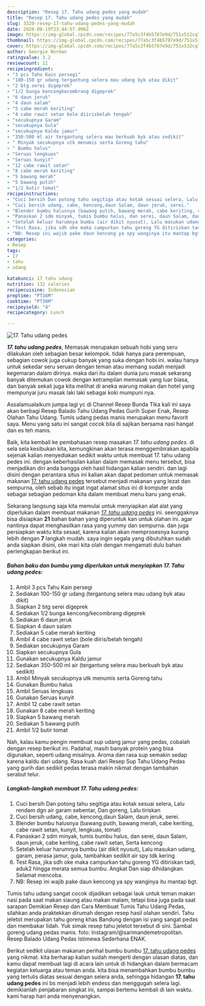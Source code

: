 ```yaml
---
description: "Resep 17. Tahu udang pedes yang mudah"
title: "Resep 17. Tahu udang pedes yang mudah"
slug: 3320-resep-17-tahu-udang-pedes-yang-mudah
date: 2020-08-19T23:44:57.996Z
image: https://img-global.cpcdn.com/recipes/77a5c3f4b5787e9d/751x532cq70/17-tahu-udang-pedes-foto-resep-utama.jpg
thumbnail: https://img-global.cpcdn.com/recipes/77a5c3f4b5787e9d/751x532cq70/17-tahu-udang-pedes-foto-resep-utama.jpg
cover: https://img-global.cpcdn.com/recipes/77a5c3f4b5787e9d/751x532cq70/17-tahu-udang-pedes-foto-resep-utama.jpg
author: Georgie Norman
ratingvalue: 3.2
reviewcount: 11
recipeingredient:
- "3 pcs Tahu Kain persegi"
- "100-150 gr udang tergantung selera mau udang byk atau dikit"
- "2 btg serei digeprek"
- "1/2 bunga kencongkecombrang digeprek"
- "6 daun jeruk"
- "4 daun salam"
- "5 cabe merah keriting"
- "4 cabe rawit setan bole diirisbelah tengah"
- "secukupnya Garam"
- "secukupnya Gula"
- "secukupnya Kaldu jamur"
- "350-500 ml air tergantung selera mau berkuah byk atau sedikit"
- " Minyak secukupnya utk menumis serta Goreng tahu"
- " Bumbu halus"
- "Seruas lengkuas"
- "Seruas kunyit"
- "12 cabe rawit setan"
- "8 cabe merah keriting"
- "5 bawang merah"
- "5 bawang putih"
- "1/2 butir tomat"
recipeinstructions:
- "Cuci bersih Dan potong tahu segitiga atau kotak sesuai selera, Lalu rendam dgn air garam sebentar, Dan goreng, Lalu tiriskan"
- "Cuci bersih udang, cabe, kencong,daun Salam, daun jeruk, serei."
- "Blender bumbu halusnya (bawang putih, bawang merah, cabe keriting, cabe rawit setan, kunyit, lengkuas, tomat)"
- "Panaskan 2 sdm minyak, tumis bumbu halus, dan serei, daun Salam, daun jeruk, cabe keriting, cabe rawit setan, Serta kencong"
- "Setelah keluar harumnya bumbu (air dikit nyusut), Lalu masukan udang, garam, perasa jamur, gula, tambahkan sedikit air spy tdk kering"
- "Test Rasa, jika sdh oke maka campurkan tahu goreng YG ditiriskan tadi, aduk2 hingga merata semua bumbu. Angkat Dan siap dihidangkan. Selamat mencoba."
- "NB: Resep ini wajib pake daun kencong ya spy wanginya itu mantap bgt."
categories:
- Resep
tags:
- 17
- tahu
- udang

katakunci: 17 tahu udang 
nutrition: 132 calories
recipecuisine: Indonesian
preptime: "PT16M"
cooktime: "PT30M"
recipeyield: "4"
recipecategory: Lunch

---
```



![17. Tahu udang pedes](https://img-global.cpcdn.com/recipes/77a5c3f4b5787e9d/751x532cq70/17-tahu-udang-pedes-foto-resep-utama.jpg)

<b><i>17. tahu udang pedes</i></b>, Memasak merupakan sebuah hobi yang seru dilakukan oleh sebagian besar kelompok. tidak hanya para perempuan, sebagian cowok juga cukup banyak yang suka dengan hobi ini. walau hanya untuk sekedar seru seruan dengan teman atau memang sudah menjadi kegemaran dalam dirinya. maka dari itu dalam dunia juru masak sekarang banyak ditemukan cowok dengan ketrampilan memasak yang luar biasa, dan banyak sekali juga kita melihat di aneka warung makan dan hotel yang mempunyai juru masak laki laki sebagai koki mumpuni nya.

Assalamualaikum jumpa lagi yc di Channel Resep Bunda Tika kali ini saya akan berbagi Resep Balado Tahu Udang Pedas Gurih Super Enak, Resep Olahan Tahu Udang. Tumis udang pedas manis merupakan menu favorit saya. Menu yang satu ini sangat cocok bila di sajikan bersama nasi hangat dan es teh manis.

Baik, kita kembali ke pembahasan resep masakan <i>17. tahu udang pedes</i>. di sela sela kesibukan kita, kemungkinan akan terasa menggembirakan apabila sejenak kalian menyediakan sedikit waktu untuk membuat 17. tahu udang pedes ini. dengan keberhasilan kalian dalam memasak menu tersebut, bisa menjadikan diri anda bangga oleh hasil hidangan kalian sendiri. dan lagi disini dengan perantara situs ini kalian akan dapat pedoman untuk memasak makanan <u>17. tahu udang pedes</u> tersebut menjadi makanan yang lezat dan sempurna, oleh sebab itu ingat ingat alamat situs ini di komputer anda sebagai sebagian pedoman kita dalam membuat menu baru yang enak.


Sekarang langsung saja kita memulai untuk menyiapkan alat alat yang diperlukan dalam membuat makanan <u><i>17. tahu udang pedes</i></u> ini. seenggaknya bisa disiapkan <b>21</b> bahan bahan yang diperuntuk kan untuk olahan ini. agar nantinya dapat menghasilkan rasa yang yummy dan sempurna. dan juga persiapkan waktu kita sesaat, karena kalian akan memprosesnya kurang lebih dengan <b>7</b> langkah mudah. saya ingin segala yang dibutuhkan sudah anda siapkan disini, oke mari kita olah dengan mengamati dulu bahan perlengkapan berikut ini.

<!--inarticleads1-->

##### Bahan baku dan bumbu yang diperlukan untuk menyiapkan 17. Tahu udang pedes:

1. Ambil 3 pcs Tahu Kain persegi
1. Sediakan 100-150 gr udang (tergantung selera mau udang byk atau dikit)
1. Siapkan 2 btg serei digeprek
1. Sediakan 1/2 bunga kencong/kecombrang digeprek
1. Sediakan 6 daun jeruk
1. Siapkan 4 daun salam
1. Sediakan 5 cabe merah keriting
1. Ambil 4 cabe rawit setan (bole diiris/belah tengah)
1. Sediakan secukupnya Garam
1. Siapkan secukupnya Gula
1. Gunakan secukupnya Kaldu jamur
1. Sediakan 350-500 ml air (tergantung selera mau berkuah byk atau sedikit)
1. Ambil  Minyak secukupnya utk menumis serta Goreng tahu
1. Gunakan  Bumbu halus
1. Ambil Seruas lengkuas
1. Gunakan Seruas kunyit
1. Ambil 12 cabe rawit setan
1. Gunakan 8 cabe merah keriting
1. Siapkan 5 bawang merah
1. Sediakan 5 bawang putih
1. Ambil 1/2 butir tomat


Nah, kalau kamu pengin membuat sup udang jamur yang pedas, cobalah dengan resep berikut ini. Padahal, masih banyak protein yang bisa digunakan, seperti udang misalnya. Aroma dan rasa sup semakin sedap karena kaldu dari udang. Rasa kuah dari Resep Sup Tahu Udang Pedas yang gurih dan sedikit pedas terasa makin nikmat dengan tambahan serabut telur. 

<!--inarticleads2-->

##### Langkah-langkah membuat 17. Tahu udang pedes:

1. Cuci bersih Dan potong tahu segitiga atau kotak sesuai selera, Lalu rendam dgn air garam sebentar, Dan goreng, Lalu tiriskan
1. Cuci bersih udang, cabe, kencong,daun Salam, daun jeruk, serei.
1. Blender bumbu halusnya (bawang putih, bawang merah, cabe keriting, cabe rawit setan, kunyit, lengkuas, tomat)
1. Panaskan 2 sdm minyak, tumis bumbu halus, dan serei, daun Salam, daun jeruk, cabe keriting, cabe rawit setan, Serta kencong
1. Setelah keluar harumnya bumbu (air dikit nyusut), Lalu masukan udang, garam, perasa jamur, gula, tambahkan sedikit air spy tdk kering
1. Test Rasa, jika sdh oke maka campurkan tahu goreng YG ditiriskan tadi, aduk2 hingga merata semua bumbu. Angkat Dan siap dihidangkan. Selamat mencoba.
1. NB: Resep ini wajib pake daun kencong ya spy wanginya itu mantap bgt.


Tumis tahu udang sangat cocok dijadikan sebagai lauk untuk teman makan nasi pada saat makan siaung atau makan malam, tetapi bisa juga pada saat sarapan Demikian Resep dan Cara Membuat Tumis Tahu Udang Pedas, silahkan anda praktekkan dirumah dengan resep hasil olahan sendiri. Tahu jeletot merupakan tahu goreng khas Bandung dengan isi yang sangat pedas dan membakar lidah. Yuk simak resep tahu jeletot tersebut di sini. Sambal goreng udang pedas manis. foto: Instagram/@sarimandemetropolitan. Resep Balado Udang Pedas Istimewa Sederhana ENAK. 

Berikut sedikit ulasan makanan perihal bumbu bumbu <u>17. tahu udang pedes</u> yang nikmat. kita berharap kalian sudah mengerti dengan ulasan diatas, dan kamu dapat membuat lagi di acara lain untuk di hidangkan dalam bermacam kegiatan keluarga atau teman anda. kita bisa menambahkan bumbu bumbu yang tertulis diatas sesuai dengan selera anda, sehingga hidangan <b>17. tahu udang pedes</b> ini bs menjadi lebih endess dan menggugah selera lagi. demikianlah penjabaran singkat ini, sampai bertemu kembali di lain waktu. kami harap hari anda menyenangkan.
